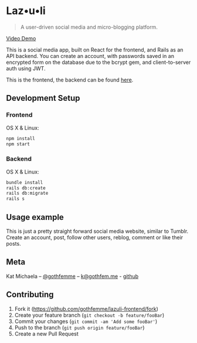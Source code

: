 # Laz•u•li
> A user-driven social media and micro-blogging platform.

[Video Demo](https://www.youtube.com/watch?v=AGQdlsAipgw)

This is a social media app, built on React for the frontend, and Rails as an API backend. You can create an account, with passwords saved in an encrypted form on the database due to the bcrypt gem, and client-to-server auth using JWT.

This is the frontend, the backend can be found [here](https://github.com/gothfemme/lazuli-backend).

## Development Setup

### Frontend

OS X & Linux:

```sh
npm install
npm start
```

### Backend

OS X & Linux:

```sh
bundle install
rails db:create
rails db:migrate
rails s
```

## Usage example

This is just a pretty straight forward social media website, similar to Tumblr. Create an account, post, follow other users, reblog, comment or like their posts. 


## Meta

Kat Michaela – [@gothfemme](https://twitter.com/gothfemme) – k@gothfem.me - [github](https://github.com/gothfemme/)

## Contributing

1. Fork it (<https://github.com/gothfemme/lazuli-frontend/fork>)
2. Create your feature branch (`git checkout -b feature/fooBar`)
3. Commit your changes (`git commit -am 'Add some fooBar'`)
4. Push to the branch (`git push origin feature/fooBar`)
5. Create a new Pull Request
